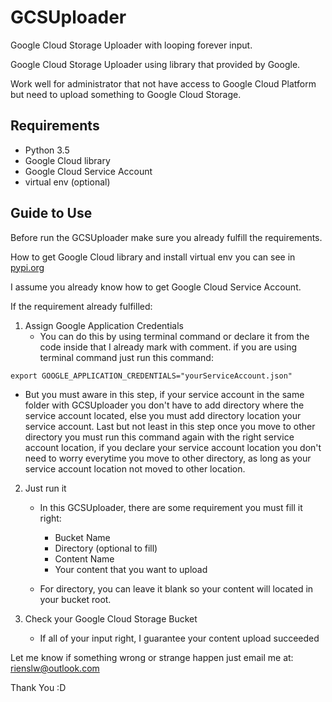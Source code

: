 # GCSUploader
Google Cloud Storage Uploader with looping forever input.

Google Cloud Storage Uploader using library that provided by Google.

Work well for administrator that not have access to Google Cloud Platform but need to upload something to Google Cloud Storage.

## Requirements
- Python 3.5
- Google Cloud library
- Google Cloud Service Account
- virtual env (optional)

## Guide to Use
Before run the GCSUploader make sure you already fulfill the requirements.

How to get Google Cloud library and install virtual env you can see in [pypi.org](https://pypi.org/project/google-cloud-storage/)

I assume you already know how to get Google Cloud Service Account.

If the requirement already fulfilled:
1. Assign Google Application Credentials
   - You can do this by using terminal command or declare it from the code inside that I already mark with comment.
if you are using terminal command just run this  command:
```
export GOOGLE_APPLICATION_CREDENTIALS="yourServiceAccount.json"
```
   - But you must aware in this step, if your service account in the same folder with GCSUploader you don't have to add directory where the service account located, else you must add directory location your service account. Last but not least in this step once you move to other directory you must run this command again with the right service account location, if you declare your service account location you don't need to worry everytime you move to other directory, as long as your service account location not moved to other location.

2. Just run it 

   - In this GCSUploader, there are some requirement you must fill it right:
     - Bucket Name
     - Directory (optional to fill)
     - Content Name
     - Your content that you want to upload
  
   - For directory, you can leave it blank so your content will located in your bucket root.

3. Check your Google Cloud Storage Bucket

   - If all of your input right, I guarantee your content upload succeeded

Let me know if something wrong or strange happen just email me at: rienslw@outlook.com

Thank You :D
